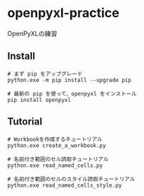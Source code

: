 # openpyxl-practice

OpenPyXLの練習  

## Install

```shell
# まず pip をアップグレード
python.exe -m pip install --upgrade pip

# 最新の pip を使って、openpyxl をインストール
pip install openpyxl
```

## Tutorial

```shell
# Workbookを作成するチュートリアル
python.exe create_a_workbook.py

# 名前付き範囲のセル読取チュートリアル
python.exe read_named_cells.py

# 名前付き範囲のセルのスタイル読取チュートリアル
python.exe read_named_cells_style.py
```
